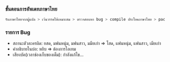 ### ขั้นตอนการอัพเดทภาษาไทย
```sh
รับภาษาไทยจากผู้แปล > เว้นวรรคให้เหมาะสม > ตรวจสอบหา bug > compile ประโยคภาษาไทย > pack ไพล์
```

### รายการ Bug
- สถานะตัวละครผิด: ยสด, มฟนหนุ่ม, มฟนสาว, มมียเก่า => โสด, แฟนหนุ่ม, แฟนสาว, เมียเก่า
- คำอธิบายในบ่อ: หยิบ => ต้องการไอเทม
- เสียงบัค(เวลาช่องเก็บของเต็ม): กำลังแก้ไข...
